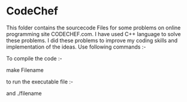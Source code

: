 # CodeChef
This folder contains the sourcecode Files for some problems on online 
programming site CODECHEF.com. I have used C++ language to solve these problems.
I did these problems to improve my coding skills and implementation of the ideas.
Use following commands :-

To compile the code :-

make Filename    

to run the executable file :-

and ./filename
  
